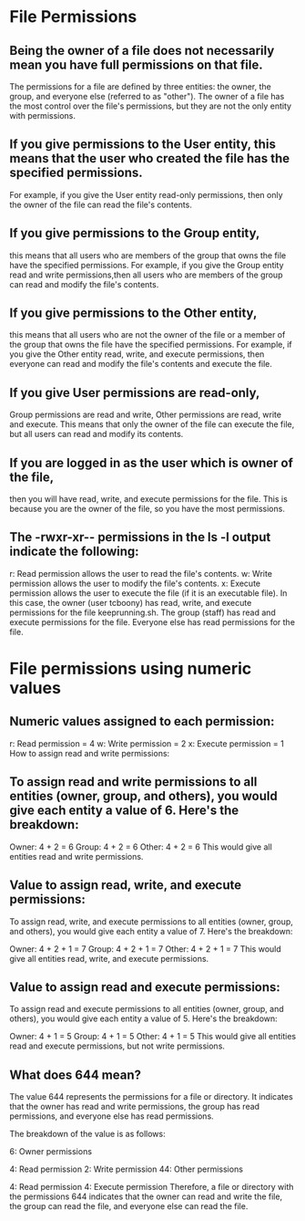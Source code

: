 # File Permissions

## Being the owner of a file does not necessarily mean you have full permissions on that file.
 The permissions for a file are defined by three entities: the owner, the group, and everyone else (referred to as "other"). The owner of a file has the most control over the file's permissions, but they are not the only entity with permissions.

## If you give permissions to the User entity, this means that the user who created the file has the specified permissions.
For example, if you give the User entity read-only permissions, then only the owner of the file can read the file's contents.

## If you give permissions to the Group entity,
this means that all users who are members of the group that owns the file have the specified permissions. For example, if you give the Group entity read and write permissions,then all users who are members of the group can read and modify the file's contents.

## If you give permissions to the Other entity,
this means that all users who are not the owner of the file or a member of the group that owns the file have the specified permissions. For example, if you give the Other entity read, write, and execute permissions, then everyone can read and modify the file's contents and execute the file.

## If you give User permissions are read-only,
Group permissions are read and write, Other permissions are read, write and execute. This means that only the owner of the file can execute the file, but all users can read and modify its contents.

## If you are logged in as the user which is owner of the file,
then you will have read, write, and execute permissions for the file. This is because you are the owner of the file, so you have the most permissions.

## The -rwxr-xr-- permissions in the ls -l output indicate the following:
r: Read permission allows the user to read the file's contents.
w: Write permission allows the user to modify the file's contents.
x: Execute permission allows the user to execute the file (if it is an executable file).
In this case, the owner (user tcboony) has read, write, and execute permissions for the file keeprunning.sh. The group (staff) has read and execute permissions for the file. Everyone else has read permissions for the file.

# File permissions using numeric values

## Numeric values assigned to each permission:

r: Read permission = 4
w: Write permission = 2
x: Execute permission = 1
How to assign read and write permissions:

## To assign read and write permissions to all entities (owner, group, and others), you would give each entity a value of 6. Here's the breakdown:

Owner: 4 + 2 = 6
Group: 4 + 2 = 6
Other: 4 + 2 = 6
This would give all entities read and write permissions.

## Value to assign read, write, and execute permissions:

To assign read, write, and execute permissions to all entities (owner, group, and others), you would give each entity a value of 7. Here's the breakdown:

Owner: 4 + 2 + 1 = 7
Group: 4 + 2 + 1 = 7
Other: 4 + 2 + 1 = 7
This would give all entities read, write, and execute permissions.

## Value to assign read and execute permissions:

To assign read and execute permissions to all entities (owner, group, and others), you would give each entity a value of 5. Here's the breakdown:

Owner: 4 + 1 = 5
Group: 4 + 1 = 5
Other: 4 + 1 = 5
This would give all entities read and execute permissions, but not write permissions.

## What does 644 mean?

The value 644 represents the permissions for a file or directory. It indicates that the owner has read and write permissions, the group has read permissions, and everyone else has read permissions.

The breakdown of the value is as follows:

6: Owner permissions

4: Read permission
2: Write permission
44: Other permissions

4: Read permission
4: Execute permission
Therefore, a file or directory with the permissions 644 indicates that the owner can read and write the file, the group can read the file, and everyone else can read the file.
